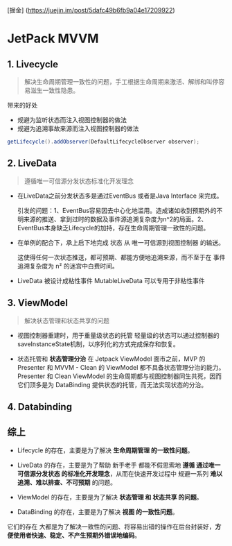  [掘金]
 (https://juejin.im/post/5dafc49b6fb9a04e17209922)

# JetPack MVVM

## 1. Livecycle
> 解决生命周期管理一致性的问题，手工根据生命周期来激活、解绑和叫停容易滋生一致性隐患。

带来的好处

- 规避为监听状态而注入视图控制器的做法
- 规避为追溯事故来源而注入视图控制器的做法

~~~java
getLifecycle().addObserver(DefaultLifecycleObserver observer);
~~~

## 2. LiveData

> 遵循唯一可信源分发状态标准化开发理念

- 在LiveData之前分发状态多是通过EventBus 或者是Java Interface 来完成。

  引发的问题：1、EventBus容易因去中心化地滥用。造成诸如收到预期外的不明来源的推送、拿到过时的数据及事件源追溯复杂度为n^2的局面。2、EventBus本身缺乏Lifecycle的加持，存在生命周期管理一致性的问题。
  
- 在单例的配合下，承上启下地完成 状态 从 唯一可信源到视图控制器 的输送。

  这使得任何一次状态推送，都可预期、都能方便地追溯来源，而不至于在 事件追溯复杂度为 n² 的迷宫中白费时间。

- LiveData 被设计成粘性事件 MutableLiveData 可以专用于非粘性事件

## 3. ViewModel
> 解决状态管理和状态共享的问题

- 视图控制器重建时，用于重量级状态的托管
   轻量级的状态可以通过控制器的saveInstanceState机制，以序列化的方式完成保存和恢复。

- 状态托管和 **状态管理分治**
   在 Jetpack ViewModel 面市之前，MVP 的 Presenter 和 MVVM - Clean 的 ViewModel 都不具备状态管理分治的能力。
Presenter 和 Clean ViewModel 的生命周期都与视图控制器同生共死，因而它们顶多是为 DataBinding 提供状态的托管，而无法实现状态的分治。
   
   

## 4.  Databinding



## 综上

- Lifecycle 的存在，主要是为了解决 **生命周期管理 的一致性问题**。

- LiveData 的存在，主要是为了帮助 新手老手 都能不假思索地 **遵循 通过唯一可信源分发状态 的标准化开发理念**，从而在快速开发过程中 规避一系列 **难以追溯、难以排查、不可预期** 的问题。

- ViewModel 的存在，主要是为了解决 **状态管理 和 状态共享 的问题**。

- DataBinding 的存在，主要是为了解决 **视图 的一致性问题**。

它们的存在 大都是为了解决一致性的问题、将容易出错的操作在后台封装好，**方便使用者快速、稳定、不产生预期外错误地编码**。